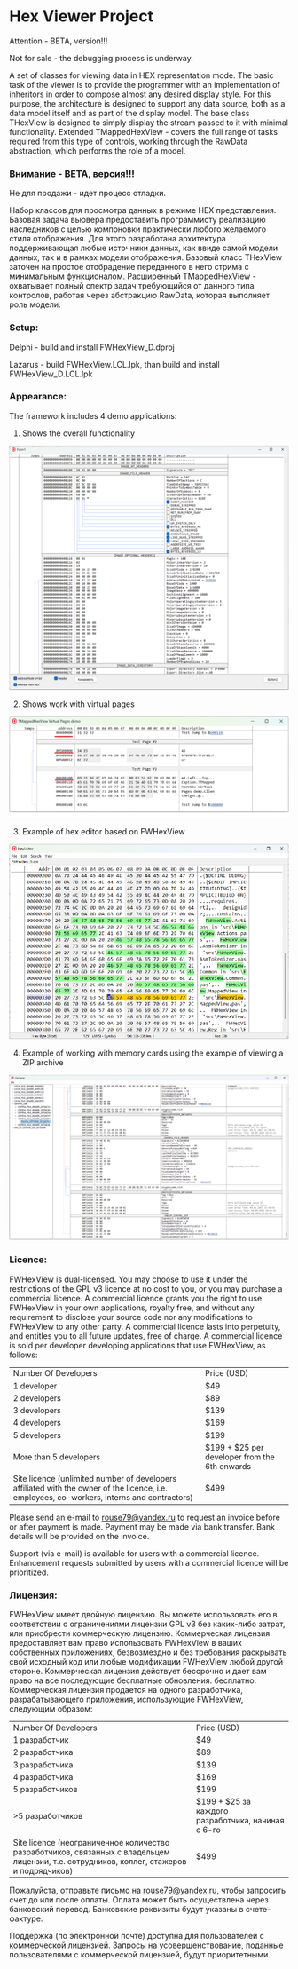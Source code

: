 # Hex Viewer Project

Attention - BETA, version!!!

Not for sale - the debugging process is underway.

A set of classes for viewing data in HEX representation mode.
The basic task of the viewer is to provide the programmer with an implementation of inheritors in order to compose almost any desired display style.
For this purpose, the architecture is designed to support any data source, both as a data model itself and as part of the display model.
The base class THexView is designed to simply display the stream passed to it with minimal functionality.
Extended TMappedHexView - covers the full range of tasks required from this type of controls, working through the RawData abstraction, which performs the role of a model.

### Внимание - BETA, версия!!!
Не для продажи - идет процесс отладки.

Набор классов для просмотра данных в режиме HEX представления.
Базовая задача вьювера предоставить программисту реализацию наследников с целью компоновки практически любого желаемого стиля отображения.
Для этого разработана архитектура поддерживающая любые источники данных, как ввиде самой модели данных, так и в рамках модели отображения.
Базовый класс THexView заточен на простое отобрадение переданного в него стрима с минимальным функционалом.
Расширенный TMappedHexView - охватывает полный спектр задач требующийся от данного типа контролов, работая через абстракцию RawData, которая выполняет роль модели.

### Setup:

Delphi - build and install FWHexView_D.dproj

Lazarus - build FWHexView.LCL.lpk, than build and install FWHexView_D.LCL.lpk

### Appearance:

The framework includes 4 demo applications:

1. Shows the overall functionality

![1](https://github.com/AlexanderBagel/FWHexView/blob/master/img/basic.png?raw=true "shows the overall functionality")

2. Shows work with virtual pages

![2](https://github.com/AlexanderBagel/FWHexView/blob/master/img/pages.png?raw=true "shows work with virtual pages")

3. Example of hex editor based on FWHexView

![3](https://github.com/AlexanderBagel/FWHexView/blob/master/img/hexview_demo.png?raw=true "example of hex editor based on FWHexView")

4. Example of working with memory cards using the example of viewing a ZIP archive

![4](https://github.com/AlexanderBagel/FWHexView/blob/master/img/zipviewer.png?raw=true "example of working with memory cards using the example of viewing a ZIP archive")

### Licence:
  FWHexView is dual-licensed. You may choose to use it under the restrictions of the GPL v3 licence at no cost to you,
  or you may purchase a commercial licence. A commercial licence grants you the right to use FWHexView in your own
  applications, royalty free, and without any requirement to disclose your source code nor any modifications to FWHexView
  to any other party. A commercial licence lasts into perpetuity, and entitles you to all future updates, free of
  charge. A commercial licence is sold per developer developing applications that use FWHexView, as follows:
<table>
<tr><td>Number Of Developers</td><td>Price (USD)</td></tr>
<tr><td>1 developer</td><td>$49</td></tr>
<tr><td>2 developers</td><td>$89</td></tr>
<tr><td>3 developers</td><td>$139</td></tr>
<tr><td>4 developers</td><td>$169</td></tr>
<tr><td>5 developers</td><td>$199</td></tr>
<tr><td>More than 5 developers</td><td>$199 + $25 per developer from the 6th onwards</td></tr>
<tr><td>Site licence (unlimited number of developers affiliated with the owner of the licence, i.e. employees, co-workers, interns and contractors)</td><td>$499</td></tr>
</table>  

  Please send an e-mail to rouse79@yandex.ru to request an invoice before or after payment is made. Payment may be
  made via bank transfer. Bank details will be provided on the invoice.

  Support (via e-mail) is available for users with a commercial licence. Enhancement requests submitted by users with a
  commercial licence will be prioritized.  
  
### Лицензия:
  FWHexView имеет двойную лицензию. Вы можете использовать его в соответствии с ограничениями лицензии GPL v3 без каких-либо затрат,
  или приобрести коммерческую лицензию. Коммерческая лицензия предоставляет вам право использовать FWHexView в ваших собственных
  приложениях, безвозмездно и без требования раскрывать свой исходный код или любые модификации FWHexView
  любой другой стороне. Коммерческая лицензия действует бессрочно и дает вам право на все последующие бесплатные обновления.
  бесплатно. Коммерческая лицензия продается на одного разработчика, разрабатывающего приложения, использующие FWHexView, следующим образом:
<table>
<tr><td>Number Of Developers</td><td>Price (USD)</td></tr>
<tr><td>1 разработчик</td><td>$49</td></tr>
<tr><td>2 разработчика</td><td>$89</td></tr>
<tr><td>3 разработчика</td><td>$139</td></tr>
<tr><td>4 разработчика</td><td>$169</td></tr>
<tr><td>5 разработчиков</td><td>$199</td></tr>
<tr><td>>5 разработчиков</td><td>$199 + $25 за каждого разработчика, начиная с 6-го</td></tr>
<tr><td>Site licence (неограниченное количество разработчиков, связанных с владельцем лицензии, т.е. сотрудников, коллег, стажеров и подрядчиков)</td><td>$499</td></tr>
</table>    

  Пожалуйста, отправьте письмо на rouse79@yandex.ru, чтобы запросить счет до или после оплаты. Оплата может быть осуществлена 
  через банковский перевод. Банковские реквизиты будут указаны в счете-фактуре.

  Поддержка (по электронной почте) доступна для пользователей с коммерческой лицензией. Запросы на усовершенствование, поданные пользователями с
  коммерческой лицензией, будут приоритетными.     
